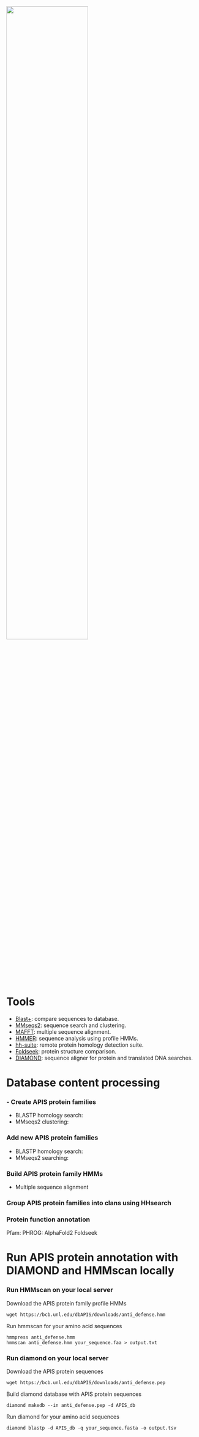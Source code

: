 <img src="https://github.com/azureycy/dbAPIS/assets/90859231/ac60e454-ecc0-4cdc-8419-35cdf3db2588" width=65% height=65%>

# Tools
- [Blast+](https://github.com/ncbi/blast_plus_docs): compare sequences to database.
- [MMseqs2](https://github.com/soedinglab/MMseqs2): sequence search and clustering.
- [MAFFT](https://mafft.cbrc.jp/alignment/software/): multiple sequence alignment.
- [HMMER](https://github.com/EddyRivasLab/hmmer): sequence analysis using profile HMMs.
- [hh-suite](https://github.com/soedinglab/hh-suite): remote protein homology detection suite.
- [Foldseek](https://github.com/steineggerlab/foldseek): protein structure comparison.
- [DIAMOND](https://github.com/bbuchfink/diamond): sequence aligner for protein and translated DNA searches.

# Database content processing
### - Create APIS protein families
  - BLASTP homology search: 
  - MMseqs2 clustering:

### Add new APIS protein families
- BLASTP homology search:
- MMseqs2 searching:

### Build APIS protein family HMMs 
- Multiple sequence alignment

### Group APIS protein families into clans using HHsearch 

### Protein function annotation
Pfam:
PHROG: 
AlphaFold2 
Foldseek 

# Run APIS protein annotation with DIAMOND and HMMscan locally

### Run HMMscan on your local server

Download the APIS protein family profile HMMs
```
wget https://bcb.unl.edu/dbAPIS/downloads/anti_defense.hmm
```

Run hmmscan for your amino acid sequences
```
hmmpress anti_defense.hmm
hmmscan anti_defense.hmm your_sequence.faa > output.txt
```

### Run diamond on your local server 
Download the APIS protein sequences
```
wget https://bcb.unl.edu/dbAPIS/downloads/anti_defense.pep
```
Build diamond database with APIS protein sequences
```
diamond makedb --in anti_defense.pep -d APIS_db
```
Run diamond for your amino acid sequences
```
diamond blastp -d APIS_db -q your_sequence.fasta -o output.tsv
```
